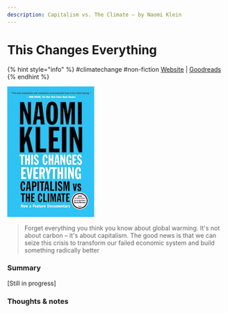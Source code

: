 ```yaml
---
description: Capitalism vs. The Climate — by Naomi Klein
---
```


# This Changes Everything

{% hint style="info" %}
\#climatechange \#non-fiction                                                        [Website](https://thischangeseverything.org) \| [Goodreads](https://www.goodreads.com/book/show/21913812-this-changes-everything)
{% endhint %}

![](../../.gitbook/assets/61oq5c53l4l-2x%20%281%29.jpg)

> Forget everything you think you know about global warming. It's not about carbon – it's about capitalism. The good news is that we can seize this crisis to transform our failed economic system and build something radically better



### Summary

\[Still in progress\]



### Thoughts & notes









